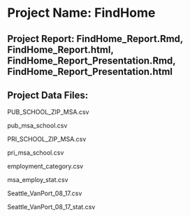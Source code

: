 # Project Name: FindHome

## Project Report: FindHome_Report.Rmd, FindHome_Report.html, FindHome_Report_Presentation.Rmd, FindHome_Report_Presentation.html


## Project Data Files: 

  PUB_SCHOOL_ZIP_MSA.csv

  pub_msa_school.csv

  PRI_SCHOOL_ZIP_MSA.csv

  pri_msa_school.csv

  employment_category.csv

  msa_employ_stat.csv

  Seattle_VanPort_08_17.csv

  Seattle_VanPort_08_17_stat.csv
